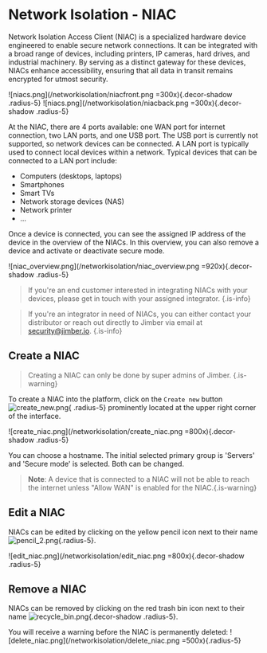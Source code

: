# Network Isolation - NIAC

Network Isolation Access Client (NIAC) is a specialized hardware device engineered to enable secure network connections. It can be integrated with a broad range of devices, including printers, IP cameras, hard drives, and industrial machinery. By serving as a distinct gateway for these devices, NIACs enhance accessibility, ensuring that all data in transit remains encrypted for utmost security.

![niacs.png](/networkisolation/niacfront.png =300x){.decor-shadow .radius-5} 
![niacs.png](/networkisolation/niacback.png =300x){.decor-shadow .radius-5}

At the NIAC, there are 4 ports available: one WAN port for internet connection, two LAN ports, and one USB port. The USB port is currently not supported, so network devices can be connected.
A LAN port is typically used to connect local devices within a network. Typical devices that can be connected to a LAN port include:
- Computers (desktops, laptops)
- Smartphones
- Smart TVs
- Network storage devices (NAS)
- Network printer
- ...

Once a device is connected, you can see the assigned IP address of the device in the overview of the NIACs. In this overview, you can also remove a device and activate or deactivate secure mode.

![niac_overview.png](/networkisolation/niac_overview.png =920x){.decor-shadow .radius-5}


> If you're an end customer interested in integrating NIACs with your devices, please get in touch with your assigned integrator. 
{.is-info}


> If you're an integrator in need of NIACs, you can either contact your distributor or reach out directly to Jimber via email at security@jimber.io.
{.is-info}



## Create a NIAC
> Creating a NIAC can only be done by super admins of Jimber.
{.is-warning}


To create a NIAC into the platform, click on the `Create new` button
![create_new.png](/create_new.png){ .radius-5}
prominently located at the upper right corner of the interface.

![create_niac.png](/networkisolation/create_niac.png =800x){.decor-shadow .radius-5}

You can choose a hostname. The initial selected primary group is 'Servers' and 'Secure mode' is selected. Both can be changed. 

> **Note**: A device that is connected to a NIAC will not be able to reach the internet unless "Allow WAN" is enabled for the NIAC.{.is-warning}


## Edit a NIAC
NIACs can be edited by clicking on the yellow pencil icon next to their name ![pencil_2.png](/pencil_2.png){.radius-5}.

![edit_niac.png](/networkisolation/edit_niac.png =800x){.decor-shadow .radius-5}

## Remove a NIAC

NIACs can be removed by clicking on the red trash bin icon next to their name ![recycle_bin.png](/recycle_bin.png){.decor-shadow .radius-5}.

 You will receive a warning before the NIAC is permanently deleted:
 ![delete_niac.png](/networkisolation/delete_niac.png =500x){.radius-5}